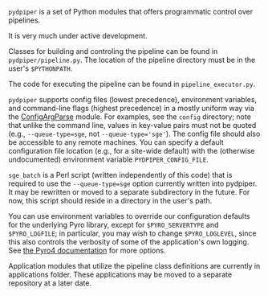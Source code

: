 `pydpiper` is a set of Python modules that offers programmatic control over pipelines. 

It is very much under active development. 

Classes for building and controling the pipeline can be found in `pydpiper/pipeline.py`.
The location of the pipeline directory must be in the user's `$PYTHONPATH`. 

The code for executing the pipeline can be found in `pipeline_executor.py`.

`pydpiper` supports config files (lowest precedence), environment variables, and command-line flags (highest precedence) in a mostly uniform way via the [ConfigArgParse](https://pypi.python.org/pypi/ConfigArgParse) module.  For examples, see the `config` directory; note that unlike the command line, values in key-value pairs must not be quoted (e.g., `--queue-type=sge`, not `--queue-type='sge'`).  The config file should also be accessible to any remote machines.  You can specify a default configuration file location (e.g., for a site-wide default) with the (otherwise undocumented) environment variable `PYDPIPER_CONFIG_FILE`.

`sge_batch` is a Perl script (written independently of this code) that is required to use the `--queue-type=sge` option currently written into pydpiper. It may be rewritten or moved to a separate subdirectory in the future. For now, this script should reside in a directory in the user's path. 

You can use environment variables to override our configuration defaults for the underlying Pyro library, except for
`$PYRO_SERVERTYPE` and `$PYRO_LOGFILE`; in particular, you may wish to change `$PYRO_LOGLEVEL`, since this also controls
the verbosity of some of the application's own logging.  See [the Pyro4 documentation](http://pythonhosted.org//Pyro4/) for more options.

Application modules that utilize the pipeline class definitions are currently in applications folder. These applications may be moved to a separate repository at a later date. 
 
